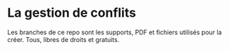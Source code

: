 # La gestion de conflits
Les branches de ce repo
sont les supports, PDF et fichiers
utilisés pour la créer.
Tous, libres de droits et gratuits.
